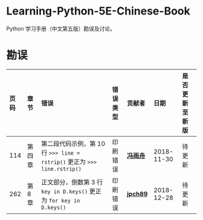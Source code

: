 # Learning-Python-5E-Chinese-Book

Python 学习手册（中文第五版）勘误及讨论。

# 勘误

| 页码 | 章节   | 错误                                                                      | 错误类型 | 贡献者                                    | 日期       | 是否更新至新版 |
| :--- | :----- | :------------------------------------------------------------------------ | :------- | :---------------------------------------- | :--------- | :------------- |
| 114  | 第四章 | 第二段代码示例，第 10 行 `>>> line = rstrip()` 更正为 `>>> line.rstrip()` | 印刷错误 | [**冯雨舟**](https://github.com/fuerzhou) | 2018-11-30 | 待更新         |
| 262 | 第 8 章 | 正文部分，倒数第 3 行 `key in D.keys()` 更正为 `for key in D.keys()` | 印刷错误 | [**jpch89**](https://github.com/jpch89) | 2018-12-28 | 待更新 |
